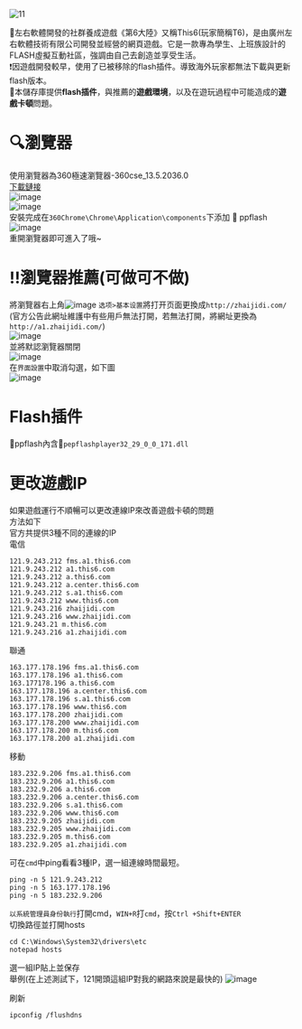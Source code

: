 ![11](https://github.com/Yueem/T6/assets/116643627/ebc95759-ae61-4ecc-a0b8-d0c918f6cee5)  

:bell:左右軟體開發的社群養成遊戲《第6大陸》又稱This6(玩家簡稱T6)，是由廣州左右軟體技術有限公司開發並經營的網頁遊戲。它是一款專為學生、上班族設計的FLASH虛擬互動社區，強調由自己去創造並享受生活。  
:exclamation:因遊戲開發較早，使用了已被移除的flash插件。導致海外玩家都無法下載與更新flash版本。  
:file_folder:本儲存庫提供**flash插件**，與推薦的**遊戲環境**，以及在遊玩過程中可能造成的**遊戲卡頓**問題。  
# :mag:瀏覽器  
使用瀏覽器為360極速瀏覽器-360cse_13.5.2036.0  
[下載鏈接](https://down.360safe.com/cse/360cse_13.5.2036.0.exe)  
![image](https://github.com/Yueem/T6/assets/116643627/c213ae2b-5131-4a50-85a4-871c4dc5dfb9)  
![image](https://github.com/Yueem/-/assets/116643627/85a55fc2-7e5e-40f1-ae40-2bdb5c502e71)  
安裝完成在`360Chrome\Chrome\Application\components`下添加 :open_file_folder: ppflash  
![image](https://github.com/Yueem/T6/assets/116643627/addc1476-806a-47c8-a788-d4f19c14e76c)  
重開瀏覽器即可進入了哦~  


  
# :bangbang:瀏覽器推薦(可做可不做)  
將瀏覽器右上角![image](https://github.com/Yueem/T6/assets/116643627/2c6782d4-8854-42a0-bcbd-caa5627119ad)
`选项>基本设置`將打开页面更換成```http://zhaijidi.com/```  
(官方公告此網址維護中有些用戶無法打開，若無法打開，將網址更換為```http://a1.zhaijidi.com/```)  
![image](https://github.com/Yueem/T6/assets/116643627/51b8ab94-2400-4e6d-9671-0f8a64a1a665)  
並將默認瀏覽器關閉  
![image](https://github.com/Yueem/T6/assets/116643627/3b1ab840-7310-470a-a425-4a3814ea36e6)  
在`界面設置`中取消勾選，如下圖  
![image](https://github.com/Yueem/T6/assets/116643627/e6a6a1b5-42d2-4b68-a9d4-ae000b940219)  
# Flash插件  
:open_file_folder:ppflash內含:electric_plug:`pepflashplayer32_29_0_0_171.dll`  
# 更改遊戲IP  
如果遊戲運行不順暢可以更改連線IP來改善遊戲卡頓的問題  
方法如下  
官方共提供3種不同的連線的IP  
電信
```
121.9.243.212 fms.a1.this6.com
121.9.243.212 a1.this6.com
121.9.243.212 a.this6.com
121.9.243.212 a.center.this6.com
121.9.243.212 s.a1.this6.com
121.9.243.212 www.this6.com
121.9.243.216 zhaijidi.com
121.9.243.216 www.zhaijidi.com
121.9.243.21 m.this6.com
121.9.243.216 a1.zhaijidi.com
```
聯通  
```
163.177.178.196 fms.a1.this6.com
163.177.178.196 a1.this6.com
163.177178.196 a.this6.com
163.177.178.196 a.center.this6.com
163.177.178.196 s.a1.this6.com
163.177.178.196 www.this6.com
163.177.178.200 zhaijidi.com
163.177.178.200 www.zhaijidi.com
163.177.178.200 m.this6.com
163.177.178.200 a1.zhaijidi.com
```
移動  
```
183.232.9.206 fms.a1.this6.com
183.232.9.206 a1.this6.com
183.232.9.206 a.this6.com
183.232.9.206 a.center.this6.com
183.232.9.206 s.a1.this6.com
183.232.9.206 www.this6.com
183.232.9.205 zhaijidi.com
183.232.9.205 www.zhaijidi.com
183.232.9.205 m.this6.com
183.232.9.205 a1.zhaijidi.com
```   
可在`cmd`中ping看看3種IP，選一組連線時間最短。
```
ping -n 5 121.9.243.212
ping -n 5 163.177.178.196  
ping -n 5 183.232.9.206  
```  
`以系統管理員身份執行`打開cmd，`WIN+R`打`cmd`，按`Ctrl +Shift+ENTER`  
切換路徑並打開hosts  
```
cd C:\Windows\System32\drivers\etc
notepad hosts  
```
選一組IP貼上並保存  
舉例(在上述測試下，121開頭這組IP對我的網路來說是最快的)
![image](https://github.com/Yueem/T6/assets/116643627/3563c7ce-61ee-4c93-86fc-8c790ee96460)  

刷新  
```
ipconfig /flushdns  
```  
